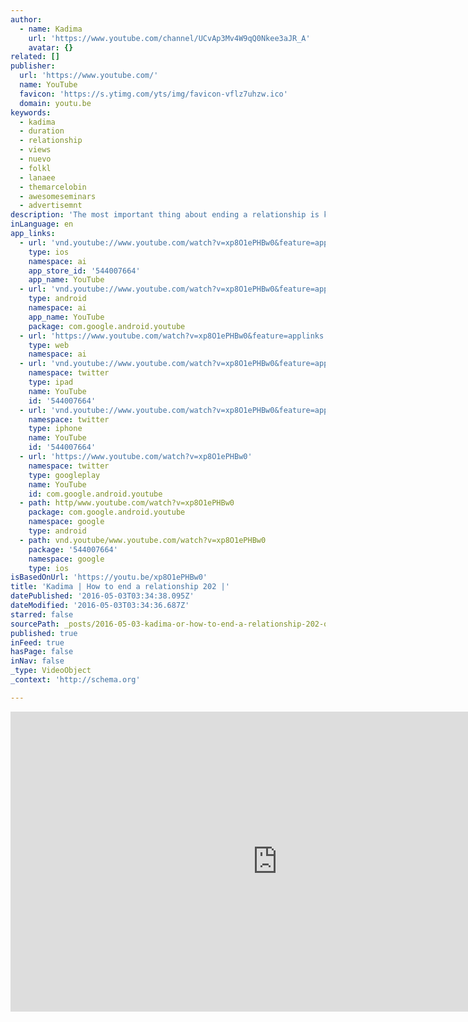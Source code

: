 ```yaml
---
author:
  - name: Kadima
    url: 'https://www.youtube.com/channel/UCvAp3Mv4W9qQ0Nkee3aJR_A'
    avatar: {}
related: []
publisher:
  url: 'https://www.youtube.com/'
  name: YouTube
  favicon: 'https://s.ytimg.com/yts/img/favicon-vflz7uhzw.ico'
  domain: youtu.be
keywords:
  - kadima
  - duration
  - relationship
  - views
  - nuevo
  - folkl
  - lanaee
  - themarcelobin
  - awesomeseminars
  - advertisemnt
description: 'The most important thing about ending a relationship is keeping your emotions check. In this segment, we discuss how to be strong in mind when it comes to matters of the heart.'
inLanguage: en
app_links:
  - url: 'vnd.youtube://www.youtube.com/watch?v=xp8O1ePHBw0&feature=applinks'
    type: ios
    namespace: ai
    app_store_id: '544007664'
    app_name: YouTube
  - url: 'vnd.youtube://www.youtube.com/watch?v=xp8O1ePHBw0&feature=applinks'
    type: android
    namespace: ai
    app_name: YouTube
    package: com.google.android.youtube
  - url: 'https://www.youtube.com/watch?v=xp8O1ePHBw0&feature=applinks'
    type: web
    namespace: ai
  - url: 'vnd.youtube://www.youtube.com/watch?v=xp8O1ePHBw0&feature=applinks'
    namespace: twitter
    type: ipad
    name: YouTube
    id: '544007664'
  - url: 'vnd.youtube://www.youtube.com/watch?v=xp8O1ePHBw0&feature=applinks'
    namespace: twitter
    type: iphone
    name: YouTube
    id: '544007664'
  - url: 'https://www.youtube.com/watch?v=xp8O1ePHBw0'
    namespace: twitter
    type: googleplay
    name: YouTube
    id: com.google.android.youtube
  - path: http/www.youtube.com/watch?v=xp8O1ePHBw0
    package: com.google.android.youtube
    namespace: google
    type: android
  - path: vnd.youtube/www.youtube.com/watch?v=xp8O1ePHBw0
    package: '544007664'
    namespace: google
    type: ios
isBasedOnUrl: 'https://youtu.be/xp8O1ePHBw0'
title: 'Kadima | How to end a relationship 202 |'
datePublished: '2016-05-03T03:34:38.095Z'
dateModified: '2016-05-03T03:34:36.687Z'
starred: false
sourcePath: _posts/2016-05-03-kadima-or-how-to-end-a-relationship-202-or.md
published: true
inFeed: true
hasPage: false
inNav: false
_type: VideoObject
_context: 'http://schema.org'

---
```

<iframe src="https://cdn.embedly.com/widgets/media.html?src=https%3A%2F%2Fwww.youtube.com%2Fembed%2Fxp8O1ePHBw0%3Ffeature%3Doembed&amp;url=https%3A%2F%2Fwww.youtube.com%2Fwatch%3Fv%3Dxp8O1ePHBw0%26feature%3Dyoutu.be&amp;image=https%3A%2F%2Fi.ytimg.com%2Fvi%2Fxp8O1ePHBw0%2Fhqdefault.jpg&amp;key=b7d04c9b404c499eba89ee7072e1c4f7&amp;type=text%2Fhtml&amp;schema=youtube" width="854" height="480" scrolling="no" frameborder="0" allowfullscreen="" style=""></iframe>